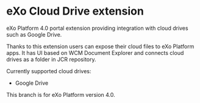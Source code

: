 eXo Cloud Drive extension
=========================

eXo Platform 4.0 portal extension providing integration with cloud drives such as Google Drive.

Thanks to this extension users can expose their cloud files to eXo Platform apps. It has UI based on WCM Document Explorer and connects cloud drives as a folder in JCR repository.

Currently supported cloud drives:
* Google Drive

This branch is for eXo Platform version 4.0.